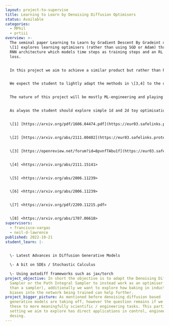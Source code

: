 ```yaml
---
layout: project-to-supervise
title: Learning to Learn by Denoising Diffusion Optimisers
status: Available
categories:
  - MPhil
  - prtiii
overview: >-
  T﻿he seminal paper Learning to Learn by Gradient Descent By Gradeint descent
  \[1] explores learning optimisers (rather than using SGD or Adam) through an
  RNN architecture which models time steps as training steps and an RL based
  loss. 


  In this project we aim to achieve a similar product but rather than RNNs and RL we would like to explore the closely linked diffusion models \[5,6] and stochastic control. In particular there is already theoretical work that motivates the use of these methodologies for global optimisation \[2], what now remains is to explore it in practice.


  W﻿e expect the student to lightly adapt the methods in \[3,4] to the optimisation setting in \[2] (This simply amounts to exploring low temperatures in the artificial target distribution induced by the loss function).  Furthermore exploring tasks in engineering as in \[1] might require being creative about the inductive biases baked into the NN parametrisation that we are working with.


  T﻿he nature of this project will be mostly ML-engineering and playing around / being cretive about NN inductive biases. That said if the student is more mathematically/theory oritented we could explore extending the results in \[2] (which apply to the method in \[4] only) to the method in in \[3] using the mixing rates in \[7] and maybe comparing to things like \[8] (last bit would be very bonus/extra type of thing).


  A﻿s alwyas the student should explore simple 1d and 2d toy optimisation examples to asses the validity of the method before moving onto real world examples.


  \[﻿1] [https://arxiv.org/pdf/1606.04474.pdf](https://eur03.safelinks.protection.outlook.com/?url=https%3A%2F%2Farxiv.org%2Fpdf%2F1606.04474.pdf&data=05%7C01%7Cfav25%40cam.ac.uk%7Ca14bb2a0a3084b79cd9808daabbed5b1%7C49a50445bdfa4b79ade3547b4f3986e9%7C0%7C0%7C638011133352555862%7CUnknown%7CTWFpbGZsb3d8eyJWIjoiMC4wLjAwMDAiLCJQIjoiV2luMzIiLCJBTiI6Ik1haWwiLCJXVCI6Mn0%3D%7C3000%7C%7C%7C&sdata=muiHl7wxQCMJLQDDj7Nam9deOKTyzwb%2BreDb9ouRk3Q%3D&reserved=0) 


  \[﻿2] [https://arxiv.org/abs/2111.00402](https://eur03.safelinks.protection.outlook.com/?url=https%3A%2F%2Farxiv.org%2Fabs%2F2111.00402&data=05%7C01%7Cfav25%40cam.ac.uk%7Ca14bb2a0a3084b79cd9808daabbed5b1%7C49a50445bdfa4b79ade3547b4f3986e9%7C0%7C0%7C638011133352555862%7CUnknown%7CTWFpbGZsb3d8eyJWIjoiMC4wLjAwMDAiLCJQIjoiV2luMzIiLCJBTiI6Ik1haWwiLCJXVCI6Mn0%3D%7C3000%7C%7C%7C&sdata=%2B0prnqNoRPKqYXWiL8L%2FDRGCuOR6yjywCJWBqddhkYU%3D&reserved=0)


  \[﻿3] [https://openreview.net/forum?id=8pvnfTAbu1f](https://eur03.safelinks.protection.outlook.com/?url=https%3A%2F%2Fopenreview.net%2Fforum%3Fid%3D8pvnfTAbu1f&data=05%7C01%7Cfav25%40cam.ac.uk%7Ca14bb2a0a3084b79cd9808daabbed5b1%7C49a50445bdfa4b79ade3547b4f3986e9%7C0%7C0%7C638011133352555862%7CUnknown%7CTWFpbGZsb3d8eyJWIjoiMC4wLjAwMDAiLCJQIjoiV2luMzIiLCJBTiI6Ik1haWwiLCJXVCI6Mn0%3D%7C3000%7C%7C%7C&sdata=S%2Fodk%2FZBDwbkGpQ6d%2FjJCIEd3ATbwmxR%2BvaVEopE%2FlI%3D&reserved=0)


  \[﻿4] <https://arxiv.org/abs/2111.15141> 


  \[﻿5] <https://arxiv.org/abs/2006.11239> 


  \[﻿6] <https://arxiv.org/abs/2006.11239> 


  \[﻿7] <https://arxiv.org/pdf/2209.11215.pdf>


  \[﻿8] <https://arxiv.org/abs/1707.06618>
supervisors:
  - francisco-vargas
  - neil-d-lawrence
published: 2022-10-21
student_learn: |-
  

  \-﻿ Latest Advances in Diffusion Generative Models

  \-﻿ A bit on SDEs / Stochastic Calculus

  \-﻿ Using autodiff frameworks such as jax/torch
project_objective: I﻿n short the objective is to adapt the Denoising Diffusion
  Sampler or the Path Integral Sampler to instead work as an optimiser (rather
  than a sampler), additionally we want to explore how baking in inductive
  biases into the network being trained can help further.
project_bigger_picture: A﻿s mentioned before denoising diffusion based
  generative models are taking off, however the question remains if we can apply
  these to more meaningfully scientific / engineering tasks. This particular
  setting we aim to explore has direct applications in control, engineering and
  desing.
---
```

